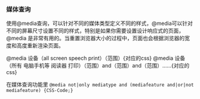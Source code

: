 ### 媒体查询
使用@media查询，可以针对不同的媒体类型定义不同的样式，@media可以针对不同的屏幕尺寸设置不同的样式，特别是如果你需要设置设计响应式的页面，@media 是非常有用的。当重置浏览器大小的过程中，页面也会根据浏览器的宽度和高度重新渲染页面。

@media 设备（all screen speech print）（范围）{对应的css}
@media 设备 （所有 电脑手机等 阅读器 打印）（范围）and（范围）and（范围）......{对应的css}

在媒体查询功能里
`@media not|only mediatype and (mediafeature and|or|not mediafeature) {CSS-Code;}`